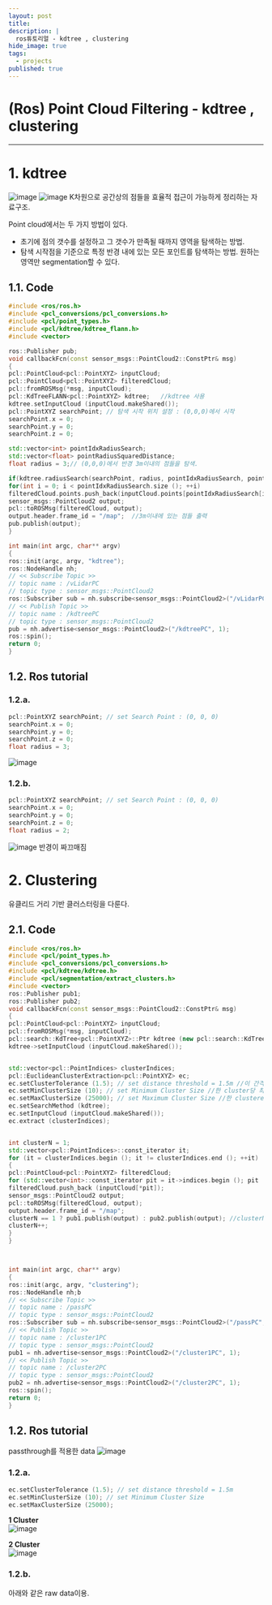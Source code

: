 ```yaml
---
layout: post
title: 
description: |
  ros튜토리얼 - kdtree , clustering
hide_image: true
tags:
  - projects
published: true
---
```


# (Ros) Point Cloud Filtering - kdtree , clustering
* * *

# 1. kdtree
![image](https://user-images.githubusercontent.com/69246778/170198765-297842ed-64d0-4fa3-b99d-f1ae48f633eb.png)
![image](https://user-images.githubusercontent.com/69246778/170199064-9f947efa-7f20-4454-9d64-693b592b7e2d.png)
K차원으로 공간상의 점들을 효율적 접근이 가능하게 정리하는 자료구조.   
   
Point cloud에서는 두 가지 방법이 있다.
* 초기에 점의 갯수를 설정하고 그 갯수가 만족될 때까지 영역을 탐색하는 방법.
* 탐색 시작점을 기준으로 특정 반경 내에 있는 모든 포인트를 탐색하는 방법.
원하는 영역만 segmentation할 수 있다. 

 
## 1.1. Code
```c++
#include <ros/ros.h>
#include <pcl_conversions/pcl_conversions.h>
#include <pcl/point_types.h>
#include <pcl/kdtree/kdtree_flann.h>
#include <vector>

ros::Publisher pub;
void callbackFcn(const sensor_msgs::PointCloud2::ConstPtr& msg)
{
pcl::PointCloud<pcl::PointXYZ> inputCloud;
pcl::PointCloud<pcl::PointXYZ> filteredCloud;
pcl::fromROSMsg(*msg, inputCloud);
pcl::KdTreeFLANN<pcl::PointXYZ> kdtree;   //kdtree 사용
kdtree.setInputCloud (inputCloud.makeShared());
pcl::PointXYZ searchPoint; // 탐색 시작 위치 설정 : (0,0,0)에서 시작
searchPoint.x = 0; 
searchPoint.y = 0;
searchPoint.z = 0;

std::vector<int> pointIdxRadiusSearch;
std::vector<float> pointRadiusSquaredDistance;
float radius = 3;// (0,0,0)에서 반경 3m이내의 점들을 탐색.

if(kdtree.radiusSearch(searchPoint, radius, pointIdxRadiusSearch, pointRadiusSquaredDistance) > 0)
for(int i = 0; i < pointIdxRadiusSearch.size (); ++i)
filteredCloud.points.push_back(inputCloud.points[pointIdxRadiusSearch[i]]);
sensor_msgs::PointCloud2 output;
pcl::toROSMsg(filteredCloud, output);
output.header.frame_id = "/map";  //3m이내에 있는 점들 출력
pub.publish(output);
}

int main(int argc, char** argv)
{
ros::init(argc, argv, "kdtree");
ros::NodeHandle nh;
// << Subscribe Topic >>
// topic name : /vLidarPC
// topic type : sensor_msgs::PointCloud2
ros::Subscriber sub = nh.subscribe<sensor_msgs::PointCloud2>("/vLidarPC", 1, callbackFcn);
// << Publish Topic >>
// topic name : /kdtreePC
// topic type : sensor_msgs::PointCloud2
pub = nh.advertise<sensor_msgs::PointCloud2>("/kdtreePC", 1);
ros::spin();
return 0;
}
```

## 1.2. Ros tutorial

### 1.2.a. 
```c++
pcl::PointXYZ searchPoint; // set Search Point : (0, 0, 0)
searchPoint.x = 0;
searchPoint.y = 0;
searchPoint.z = 0;
float radius = 3;
```
![image](https://user-images.githubusercontent.com/69246778/170202788-53e1977f-860c-458e-a80b-6d40eb3d4bcb.png)


### 1.2.b.
```c++
pcl::PointXYZ searchPoint; // set Search Point : (0, 0, 0)
searchPoint.x = 0;
searchPoint.y = 0;
searchPoint.z = 0;
float radius = 2;
```
![image](https://user-images.githubusercontent.com/69246778/170205073-7365ccd2-81bd-43d7-b3f4-29223b805e0f.png)
반경이 짜끄매짐

# 2. Clustering
유클리드 거리 기반 클러스터링을 다룬다. 

## 2.1. Code
```c++
#include <ros/ros.h>
#include <pcl/point_types.h>
#include <pcl_conversions/pcl_conversions.h>
#include <pcl/kdtree/kdtree.h>
#include <pcl/segmentation/extract_clusters.h>
#include <vector>
ros::Publisher pub1;
ros::Publisher pub2;
void callbackFcn(const sensor_msgs::PointCloud2::ConstPtr& msg)
{
pcl::PointCloud<pcl::PointXYZ> inputCloud;
pcl::fromROSMsg(*msg, inputCloud);
pcl::search::KdTree<pcl::PointXYZ>::Ptr kdtree (new pcl::search::KdTree<pcl::PointXYZ>);
kdtree->setInputCloud (inputCloud.makeShared());


std::vector<pcl::PointIndices> clusterIndices;
pcl::EuclideanClusterExtraction<pcl::PointXYZ> ec;
ec.setClusterTolerance (1.5); // set distance threshold = 1.5m //이 간격 내에 있는 애들끼리 하나의 cluster
ec.setMinClusterSize (10); // set Minimum Cluster Size //한 cluster당 최소 점의 갯수
ec.setMaxClusterSize (25000); // set Maximum Cluster Size //한 clustere당 최대 점의 갯수
ec.setSearchMethod (kdtree);
ec.setInputCloud (inputCloud.makeShared());
ec.extract (clusterIndices);


int clusterN = 1;
std::vector<pcl::PointIndices>::const_iterator it;
for (it = clusterIndices.begin (); it != clusterIndices.end (); ++it)
{
pcl::PointCloud<pcl::PointXYZ> filteredCloud;
for (std::vector<int>::const_iterator pit = it->indices.begin (); pit != it->indices.end (); ++pit)
filteredCloud.push_back (inputCloud[*pit]);
sensor_msgs::PointCloud2 output;
pcl::toROSMsg(filteredCloud, output);
output.header.frame_id = "/map";
clusterN == 1 ? pub1.publish(output) : pub2.publish(output); //clusterN==1이 참일 때 pub1.publish(output)반환, 아니면 pub2.publish(output)반환
clusterN++;
}
}



int main(int argc, char** argv)
{
ros::init(argc, argv, "clustering");
ros::NodeHandle nh;b
// << Subscribe Topic >>
// topic name : /passPC
// topic type : sensor_msgs::PointCloud2
ros::Subscriber sub = nh.subscribe<sensor_msgs::PointCloud2>("/passPC", 1, callbackFcn);
// << Publish Topic >>
// topic name : /cluster1PC
// topic type : sensor_msgs::PointCloud2
pub1 = nh.advertise<sensor_msgs::PointCloud2>("/cluster1PC", 1);
// << Publish Topic >>
// topic name : /cluster2PC
// topic type : sensor_msgs::PointCloud2
pub2 = nh.advertise<sensor_msgs::PointCloud2>("/cluster2PC", 1);
ros::spin();
return 0;
}
```

## 1.2. Ros tutorial
passthrough를 적용한 data
![image](https://user-images.githubusercontent.com/69246778/170207876-99e6e092-ec2c-4cd1-8186-5cf802b8d2b1.png)

### 1.2.a. 
```c++
ec.setClusterTolerance (1.5); // set distance threshold = 1.5m 
ec.setMinClusterSize (10); // set Minimum Cluster Size 
ec.setMaxClusterSize (25000);
```
**1 Cluster**   
![image](https://user-images.githubusercontent.com/69246778/170208342-f909272d-b258-4282-a60a-fb3a982a8905.png)
      
**2 Cluster**   
![image](https://user-images.githubusercontent.com/69246778/170208404-c62eef7b-e01a-408f-90e4-e54182f10d34.png)

### 1.2.b.
아래와 같은 raw data이용.
